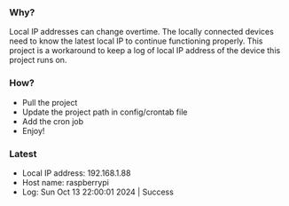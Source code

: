 ### Why?
Local IP addresses can change overtime. 
The locally connected devices need to know the latest local IP to continue functioning properly.
This project is a workaround to keep a log of local IP address of the device this project runs on.

### How?
- Pull the project
- Update the project path in config/crontab file
- Add the cron job
- Enjoy!

### Latest
- Local IP address: 192.168.1.88
- Host name: raspberrypi
- Log: Sun Oct 13 22:00:01 2024 | Success

